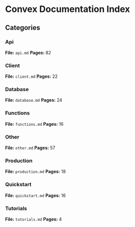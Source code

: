 # Convex Documentation Index

## Categories

### Api
**File:** `api.md`
**Pages:** 82

### Client
**File:** `client.md`
**Pages:** 22

### Database
**File:** `database.md`
**Pages:** 24

### Functions
**File:** `functions.md`
**Pages:** 16

### Other
**File:** `other.md`
**Pages:** 57

### Production
**File:** `production.md`
**Pages:** 18

### Quickstart
**File:** `quickstart.md`
**Pages:** 16

### Tutorials
**File:** `tutorials.md`
**Pages:** 4
